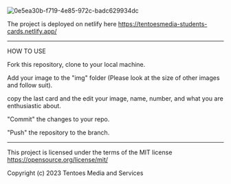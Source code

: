 
![0e5ea30b-f719-4e85-972c-badc629934dc](https://github.com/Raicon47/Frontend-students-card/assets/47249002/355a719b-30e4-46b5-b6a0-9b65cb40ce0c)


The project is deployed on netlify here https://tentoesmedia-students-cards.netlify.app/

*****************************************

HOW TO USE

Fork this repository, clone to your local machine.

Add your image to the "img" folder (Please look at the size of other images and follow suit).

copy the last card and the edit your image, name, number, and what you are enthusiastic about.

"Commit" the changes to your repo.

"Push" the repository to the branch.



******************************************

This project is licensed under the terms of the MIT license https://opensource.org/license/mit/

Copyright (c) 2023 Tentoes Media and Services

